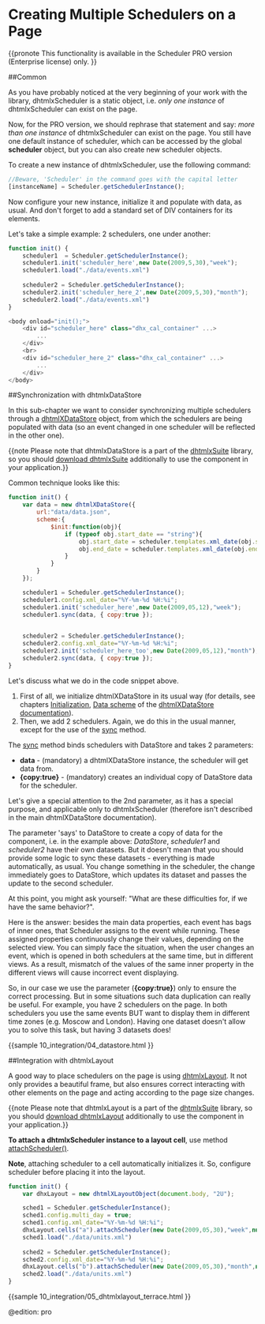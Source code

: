 Creating Multiple Schedulers on a Page 
==============

{{pronote
This functionality is available in the Scheduler PRO version (Enterprise license) only.
}}

##Common

As you have probably noticed at the very beginning of your work with the library, dhtmlxScheduler is a static object, i.e. _only one instance_ of dhtmlxScheduler can exist on the page.

Now, for the PRO version, we should rephrase that statement and say: _more than one instance_ of dhtmlxScheduler can exist on the page. You still have one default instance of scheduler, which can be accessed by the global **scheduler** object, but you can also create new scheduler objects.

To create a new instance of dhtmlxScheduler, use the following command:

~~~js
//Beware, 'Scheduler' in the command goes with the capital letter
[instanceName] = Scheduler.getSchedulerInstance();
~~~

Now configure your new instance, initialize it and populate with data, as usual. And don't forget to add a standard set of DIV containers for its elements.

Let's take a simple example: 2 schedulers, one under another: 


~~~js
function init() {
    scheduler1  = Scheduler.getSchedulerInstance();
	scheduler1.init('scheduler_here',new Date(2009,5,30),"week");
	scheduler1.load("./data/events.xml")
	
	scheduler2 = Scheduler.getSchedulerInstance();
	scheduler2.init('scheduler_here_2',new Date(2009,5,30),"month");
	scheduler2.load("./data/events.xml")	
}

~~~


~~~js
<body onload="init();">
	<div id="scheduler_here" class="dhx_cal_container" ...>
		...
	</div>
	<br>
	<div id="scheduler_here_2" class="dhx_cal_container" ...>
		...
	</div>	
</body>

~~~

##Synchronization with dhtmlxDataStore

In this sub-chapter we want to consider synchronizing multiple schedulers through a [dhtmlXDataStore](https://docs.dhtmlx.com/datastore__index.html) object, from which the schedulers are being populated with data 
(so an event changed in one scheduler will be reflected in the other one).

{{note Please note that dhtmlxDataStore is a part of the [dhtmlxSuite](https://dhtmlx.com/docs/products/dhtmlxSuite/) library, so you should [download dhtmlxSuite](https://dhtmlx.com/docs/products/dhtmlxSuite/download.shtml)
additionally to use the component in your application.}}

Common technique looks like this:

~~~js
function init() {
	var data = new dhtmlXDataStore({
		url:"data/data.json",
		scheme:{
			$init:function(obj){
				if (typeof obj.start_date == "string"){
					obj.start_date = scheduler.templates.xml_date(obj.start_date);
					obj.end_date = scheduler.templates.xml_date(obj.end_date);
				}
			}
		}
	});

    scheduler1 = Scheduler.getSchedulerInstance();
    scheduler1.config.xml_date="%Y-%m-%d %H:%i";
	scheduler1.init('scheduler_here',new Date(2009,05,12),"week");
	scheduler1.sync(data, { copy:true });
	

	scheduler2 = Scheduler.getSchedulerInstance();
    scheduler2.config.xml_date="%Y-%m-%d %H:%i";
	scheduler2.init('scheduler_here_too',new Date(2009,05,12),"month");
	scheduler2.sync(data, { copy:true });
}

~~~


Let's discuss what we do in the code snippet above.


1.  First of all, we initialize dhtmlXDataStore in its usual way (for details, see chapters [Initialization](https://docs.dhtmlx.com/datastore__initialization.html),
[Data scheme](https://docs.dhtmlx.com/datastore__data_scheme.html) of the [dhtmlXDataStore documentation](https://docs.dhtmlx.com/datastore__index.html)).
2.  Then, we add 2 schedulers. Again, we do this in the usual manner, except for the use of the [sync](https://docs.dhtmlx.com/api__datastore_sync.html) method.

The [sync](https://docs.dhtmlx.com/api__datastore_sync.html) method binds schedulers with DataStore and takes 2 parameters:


+ **data** - (mandatory) a dhtmlXDataStore instance, the scheduler will get data from.
+ **{copy:true}** -  (mandatory) creates an individual copy of DataStore data for the scheduler.

Let's give a special attention to the 2nd parameter, as it has a special purpose, and applicable only  to dhtmlxScheduler (therefore isn't described in the main dhtmlXDataStore documentation).

The parameter 'says' to DataStore to create a copy of data for the component, i.e. in the example above: _DataStore_, _scheduler1_ and _scheduler2_ have their own datasets. 
But it doesn't mean that you should provide some logic to sync these datasets - everything is made automatically, as usual. You change something in the scheduler, the change immediately goes to DataStore, which updates its dataset
and passes the update to the second scheduler. 

At this point, you  might ask yourself: "What are these difficulties for, if we have the same behavior?".
  
Here is the answer: besides the main data properties, each event has bags of inner ones, that Scheduler assigns to the event while running. These assigned properties continuously change their values, depending on the selected view. You can simply face the situation, when the user changes an event, which is opened in both schedulers at the same time, but in different views. As a result, mismatch of the values of the same inner property in the different views will cause incorrect event displaying.  

So, in our case we use the parameter (**{copy:true}**) only to ensure the correct processing. But in some situations such data duplication can really be useful.
     For example, you have 2 schedulers on the page. In both schedulers you use the same events BUT want to display them in different time zones (e.g. Moscow and London).  Having one dataset doesn't allow you to solve this task, but having 3 datasets does! 

{{sample
	10_integration/04_datastore.html
}}

##Integration with dhtmlxLayout

A good way to place schedulers on the page is using [dhtmlxLayout](https://docs.dhtmlx.com/layout__index.html). It not only provides a beautiful frame, but also ensures correct interacting
with other elements on the page and acting according to the page size changes. 

{{note Please note that dhtmlxLayout is a part of the [dhtmlxSuite](https://dhtmlx.com/docs/products/dhtmlxSuite/) library, so you should [download dhtmlxLayout](https://dhtmlx.com/docs/products/dhtmlxLayout/)
additionally to use the component in your application.}}

**To attach a dhtmlxScheduler instance to a layout cell**, use method [attachScheduler()](https://docs.dhtmlx.com/api__dhtmlxcell_attachscheduler.html).
  
**Note**, attaching scheduler to a cell automatically initializes it. So, configure scheduler before placing it into the layout.

~~~js
function init() {
	var dhxLayout = new dhtmlXLayoutObject(document.body, "2U");

	sched1 = Scheduler.getSchedulerInstance();
	sched1.config.multi_day = true;
	sched1.config.xml_date="%Y-%m-%d %H:%i";
	dhxLayout.cells("a").attachScheduler(new Date(2009,05,30),"week",null,sched1);
	sched1.load("./data/units.xml")
		
	sched2 = Scheduler.getSchedulerInstance();
	sched2.config.xml_date="%Y-%m-%d %H:%i";
	dhxLayout.cells("b").attachScheduler(new Date(2009,05,30),"month",null,sched2);
	sched2.load("./data/units.xml")
}

~~~

{{sample
	10_integration/05_dhtmlxlayout_terrace.html
}}

@edition: pro
